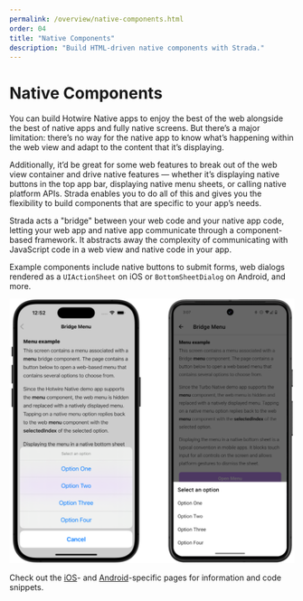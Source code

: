 ```yaml
---
permalink: /overview/native-components.html
order: 04
title: "Native Components"
description: "Build HTML-driven native components with Strada."
---
```


# Native Components

You can build Hotwire Native apps to enjoy the best of the web alongside the best of native apps and fully native screens. But there’s a major limitation: there’s no way for the native app to know what’s happening within the web view and adapt to the content that it’s displaying.

Additionally, it’d be great for some web features to break out of the web view container and drive native features — whether it’s displaying native buttons in the top app bar, displaying native menu sheets, or calling native platform APIs. Strada enables you to do all of this and gives you the flexibility to build components that are specific to your app’s needs.

Strada acts a "bridge" between your web code and your native app code, letting your web app and native app communicate through a component-based framework. It abstracts away the complexity of communicating with JavaScript code in a web view and native code in your app.

Example components include native buttons to submit forms, web dialogs rendered as a `UIActionSheet` on iOS or `BottomSheetDialog` on Android, and more.

<img src="/assets/bridge-examples.png" width="600" alt="Basic navigation">

Check out the [iOS](/ios/native-components)- and [Android](/android/native-components)-specific pages for information and code snippets.
